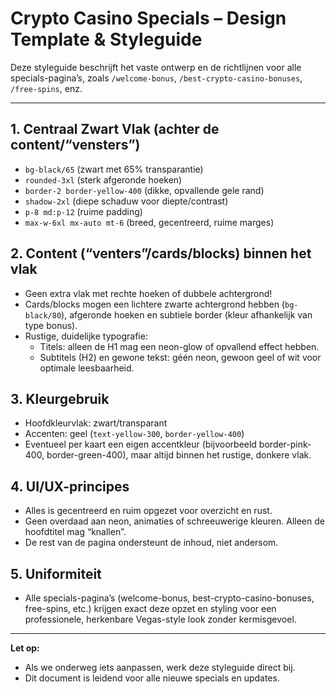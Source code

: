 # Crypto Casino Specials – Design Template & Styleguide

Deze styleguide beschrijft het vaste ontwerp en de richtlijnen voor alle specials-pagina’s, zoals `/welcome-bonus`, `/best-crypto-casino-bonuses`, `/free-spins`, enz.

---

## 1. Centraal Zwart Vlak (achter de content/“vensters”)
- `bg-black/65` (zwart met 65% transparantie)
- `rounded-3xl` (sterk afgeronde hoeken)
- `border-2 border-yellow-400` (dikke, opvallende gele rand)
- `shadow-2xl` (diepe schaduw voor diepte/contrast)
- `p-8 md:p-12` (ruime padding)
- `max-w-6xl mx-auto mt-6` (breed, gecentreerd, ruime marges)

## 2. Content (“venters”/cards/blocks) binnen het vlak
- Geen extra vlak met rechte hoeken of dubbele achtergrond!
- Cards/blocks mogen een lichtere zwarte achtergrond hebben (`bg-black/80`), afgeronde hoeken en subtiele border (kleur afhankelijk van type bonus).
- Rustige, duidelijke typografie:
  - Titels: alleen de H1 mag een neon-glow of opvallend effect hebben.
  - Subtitels (H2) en gewone tekst: géén neon, gewoon geel of wit voor optimale leesbaarheid.

## 3. Kleurgebruik
- Hoofdkleurvlak: zwart/transparant
- Accenten: geel (`text-yellow-300`, `border-yellow-400`)
- Eventueel per kaart een eigen accentkleur (bijvoorbeeld border-pink-400, border-green-400), maar altijd binnen het rustige, donkere vlak.

## 4. UI/UX-principes
- Alles is gecentreerd en ruim opgezet voor overzicht en rust.
- Geen overdaad aan neon, animaties of schreeuwerige kleuren. Alleen de hoofdtitel mag “knallen”.
- De rest van de pagina ondersteunt de inhoud, niet andersom.

## 5. Uniformiteit
- Alle specials-pagina’s (welcome-bonus, best-crypto-casino-bonuses, free-spins, etc.) krijgen exact deze opzet en styling voor een professionele, herkenbare Vegas-style look zonder kermisgevoel.

---

**Let op:**
- Als we onderweg iets aanpassen, werk deze styleguide direct bij.
- Dit document is leidend voor alle nieuwe specials en updates.
